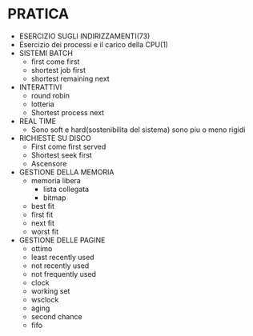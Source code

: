 # PRATICA
- ESERCIZIO SUGLI INDIRIZZAMENTI(73)
- Esercizio dei processi e il carico della CPU(1)
- SISTEMI BATCH
	- first come first
	- shortest job first
	- shortest remaining next
- INTERATTIVI
	- round robin
	- lotteria
	- Shortest process next
- REAL TIME
	- Sono soft e hard(sostenibilita del sistema) sono piu o meno rigidi
- RICHIESTE SU DISCO
	- First come first served
	- Shortest seek first
	- Ascensore
- GESTIONE DELLA MEMORIA
	- memoria libera
		- lista collegata
		- bitmap
	- best fit
	- first fit
	- next fit
	- worst fit
- GESTIONE DELLE PAGINE
	- ottimo
	- least recently used
	- not recently used
	- not frequently used
	- clock
	- working set
	- wsclock
	- aging
	- second chance
	- fifo
